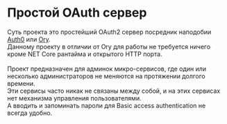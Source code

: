 # Простой OAuth сервер
Суть проекта это простейший OAuth2 сервер посредник наподобии [Auth0](https://auth0.com) или [Ory](https://www.ory.sh/).\
Данному проекту в отличии от Ory для работы не требуется ничего кроме NET Core рантайма и открытого HTTP порта.\
\
Проект предназначен для админок микро-сервисов, где один или несколько администраторов не меняются на протяжении долгого времени.\
Эти сервисы часто никак не связаны между собой, и на этих сервисах нет механизма управления пользователями.\
А вводить и запоминать пароли для Basic access authentication не всегда удобно.